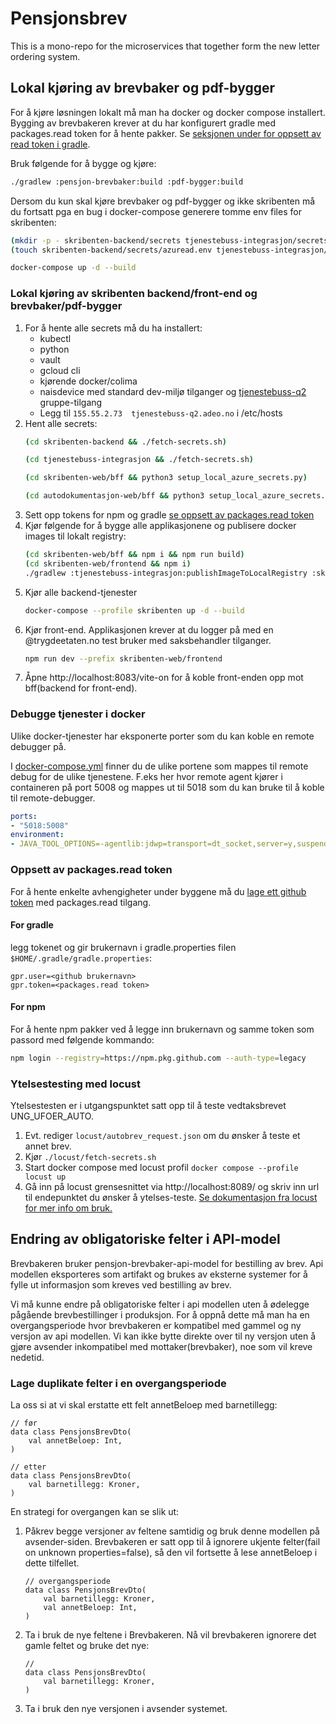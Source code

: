 # Pensjonsbrev
This is a mono-repo for the microservices that together form the new letter ordering system.

## Lokal kjøring av brevbaker og pdf-bygger

For å kjøre løsningen lokalt må man ha docker og docker compose installert.
Bygging av brevbakeren krever at du har konfigurert gradle med packages.read token for å hente pakker.
Se [seksjonen under for oppsett av read token i gradle](#for-gradle).

Bruk følgende for å bygge og kjøre:
```bash
./gradlew :pensjon-brevbaker:build :pdf-bygger:build
```
Dersom du kun skal kjøre brevbaker og pdf-bygger og ikke skribenten må du fortsatt pga en bug i docker-compose generere tomme env files for skribenten:
```bash
(mkdir -p - skribenten-backend/secrets tjenestebuss-integrasjon/secrets skribenten-web/bff)
(touch skribenten-backend/secrets/azuread.env tjenestebuss-integrasjon/secrets/docker.env  skribenten-web/bff/.env)
```
```bash
docker-compose up -d --build
```

### Lokal kjøring av skribenten backend/front-end og brevbaker/pdf-bygger

1. For å hente alle secrets må du ha installert:
   * kubectl
   * python
   * vault
   * gcloud cli
   * kjørende docker/colima
   * naisdevice med standard dev-miljø tilganger og [tjenestebuss-q2](https://console.nav.cloud.nais.io/team/tjenestebuss-q2-naisdevice) gruppe-tilgang
   * Legg til `155.55.2.73	tjenestebuss-q2.adeo.no` i /etc/hosts
2. Hent alle secrets:
   ```bash
   (cd skribenten-backend && ./fetch-secrets.sh)
   ```
      ```bash
   (cd tjenestebuss-integrasjon && ./fetch-secrets.sh)
   ```
      ```bash
   (cd skribenten-web/bff && python3 setup_local_azure_secrets.py)
   ```
      ```bash
   (cd autodokumentasjon-web/bff && python3 setup_local_azure_secrets.py)
   ```
3. Sett opp tokens for npm og gradle [se oppsett av packages.read token](#oppsett-av-packagesread-token)
4. Kjør følgende for å bygge alle applikasjonene og publisere docker images til lokalt registry:
   ```bash
   (cd skribenten-web/bff && npm i && npm run build)
   (cd skribenten-web/frontend && npm i)
   ./gradlew :tjenestebuss-integrasjon:publishImageToLocalRegistry :skribenten-backend:build :pensjon-brevbaker:build :pdf-bygger:build
   ```
5. Kjør alle backend-tjenester
   ```bash
   docker-compose --profile skribenten up -d --build
   ```
6. Kjør front-end. Applikasjonen krever at du logger på med en @trygdeetaten.no test bruker med saksbehandler tilganger.
   ```bash
   npm run dev --prefix skribenten-web/frontend
   ```
7. Åpne http://localhost:8083/vite-on for å koble front-enden opp mot bff(backend for front-end).

### Debugge tjenester i docker
Ulike docker-tjenester har eksponerte porter som du kan koble en remote debugger på.

I [docker-compose.yml](docker-compose.yml) finner du de ulike portene som mappes til remote debug for de ulike tjenestene.
F.eks her hvor remote agent kjører i containeren på port 5008 og mappes ut til 5018 som du kan bruke til å koble til remote-debugger.
```yaml
ports:
- "5018:5008"
environment:
- JAVA_TOOL_OPTIONS=-agentlib:jdwp=transport=dt_socket,server=y,suspend=n,address=*:5008
```

### Oppsett av packages.read token
For å hente enkelte avhengigheter under byggene må du [lage ett github token](https://github.com/settings/tokens/new) med packages.read tilgang.
#### For gradle
legg tokenet og gir brukernavn i gradle.properties filen `$HOME/.gradle/gradle.properties`:
```
gpr.user=<github brukernavn>
gpr.token=<packages.read token>
```
#### For npm
For å hente npm pakker ved å legge inn brukernavn og samme token som passord med følgende kommando:
```bash
npm login --registry=https://npm.pkg.github.com --auth-type=legacy
```

### Ytelsestesting med locust
Ytelsestesten er i utgangspunktet satt opp til å teste vedtaksbrevet UNG_UFOER_AUTO.
1. Evt. rediger `locust/autobrev_request.json` om du ønsker å teste et annet brev.
2. Kjør `./locust/fetch-secrets.sh`
3. Start docker compose med locust profil `docker compose --profile locust up`
4. Gå inn på locust grensesnittet via http://localhost:8089/ og skriv inn url til endepunktet du ønsker å ytelses-teste.
[Se dokumentasjon fra locust for mer info om bruk.](http://docs.locust.io/en/stable/quickstart.html#locust-s-web-interface)

## Endring av obligatoriske felter i API-model

Brevbakeren bruker pensjon-brevbaker-api-model for bestilling av brev.
Api modellen eksporteres som artifakt og brukes av eksterne systemer for å fylle ut informasjon som kreves ved bestilling av brev.

Vi må kunne endre på obligatoriske felter i api modellen uten å ødelegge pågående brevbestillinger i produksjon.
For å oppnå dette må man ha en overgangsperiode hvor brevbakeren er kompatibel med gammel og ny versjon av api modellen.
Vi kan ikke bytte direkte over til ny versjon uten å gjøre avsender inkompatibel med mottaker(brevbaker), noe som vil kreve nedetid.

### Lage duplikate felter i en overgangsperiode

La oss si at vi skal erstatte ett felt annetBeloep med barnetillegg:

```
// før
data class PensjonsBrevDto(
    val annetBeloep: Int,
)

// etter
data class PensjonsBrevDto(
    val barnetillegg: Kroner,
)
```

En strategi for overgangen kan se slik ut:
1. Påkrev begge versjoner av feltene samtidig og bruk denne modellen på avsender-siden. 
   Brevbakeren er satt opp til å ignorere ukjente felter(fail on unknown properties=false), så den vil fortsette å lese annetBeloep i dette tilfellet.
    ```
    // overgangsperiode
    data class PensjonsBrevDto(
        val barnetillegg: Kroner,
        val annetBeloep: Int,
    )
    ```
2. Ta i bruk de nye feltene i Brevbakeren. Nå vil brevbakeren ignorere det gamle feltet og bruke det nye:
   ```
   // 
   data class PensjonsBrevDto(
       val barnetillegg: Kroner,
   )
    ```
3. Ta i bruk den nye versjonen i avsender systemet.
